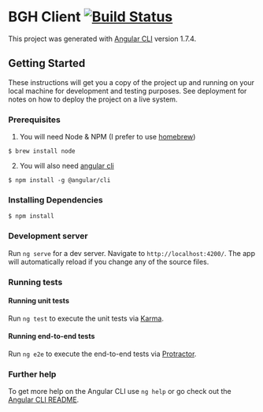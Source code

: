 # BGH Client [![Build Status](https://travis-ci.org/JasonYang96/bgh-client.svg?branch=master)](https://travis-ci.org/JasonYang96/bgh-client)

This project was generated with [Angular CLI](https://github.com/angular/angular-cli) version 1.7.4.

## Getting Started

These instructions will get you a copy of the project up and running on your local machine for development and testing purposes. See deployment for notes on how to deploy the project on a live system.

### Prerequisites

1. You will need Node & NPM (I prefer to use [homebrew](https://brew.sh/))

`$ brew install node`

2. You will also need [angular cli](https://cli.angular.io/)

`$ npm install -g @angular/cli`

### Installing Dependencies

`$ npm install`

### Development server

Run `ng serve` for a dev server. Navigate to `http://localhost:4200/`. The app will automatically reload if you change any of the source files.

### Running tests

#### Running unit tests

Run `ng test` to execute the unit tests via [Karma](https://karma-runner.github.io).

#### Running end-to-end tests

Run `ng e2e` to execute the end-to-end tests via [Protractor](http://www.protractortest.org/).

### Further help

To get more help on the Angular CLI use `ng help` or go check out the [Angular CLI README](https://github.com/angular/angular-cli/blob/master/README.md).
